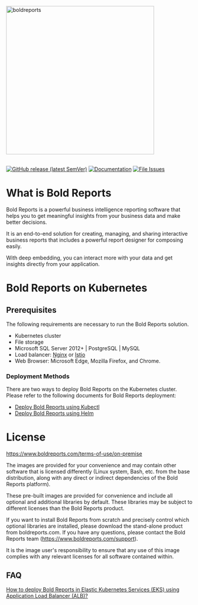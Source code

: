 <a href="https://www.boldreports.com"><img alt="boldreports" width="400" src="https://www.boldreports.com/wp-content/uploads/2019/08/bold-reports-logo.svg"></a>
<br/>
<br/>

[![GitHub release (latest SemVer)](https://img.shields.io/github/v/release/boldreports/bold-reports-kubernetes?sort=semver)](https://github.com/boldreports/bold-reports-kubernetes/releases)
[![Documentation](https://img.shields.io/badge/docs-help.boldreports.com-blue.svg)](https://help.boldreports.com/enterprise-reporting/)
[![File Issues](https://img.shields.io/badge/file_issues-boldreports_support-blue.svg)](https://www.boldreports.com/support)

# What is Bold Reports

Bold Reports is a powerful business intelligence reporting software that helps you to get meaningful insights from your business data and make better decisions.

It is an end-to-end solution for creating, managing, and sharing interactive business reports that includes a powerful report designer for composing easily.

With deep embedding, you can interact more with your data and get insights directly from your application.

# Bold Reports on Kubernetes

## Prerequisites

The following requirements are necessary to run the Bold Reports solution.

* Kubernetes cluster
* File storage
* Microsoft SQL Server 2012+ | PostgreSQL | MySQL
* Load balancer: [Nginx](https://docs.nginx.com/nginx-ingress-controller/installation/installation-with-manifests/) or [Istio](https://istio.io/latest/docs/setup/getting-started/)
* Web Browser: Microsoft Edge, Mozilla Firefox, and Chrome.

### Deployment Methods

There are two ways to deploy Bold Reports on the Kubernetes cluster. Please refer to the following documents for Bold Reports deployment:

* [Deploy Bold Reports using Kubectl](docs/index.md)
* [Deploy Bold Reports using Helm](helm/README.md)

# License

https://www.boldreports.com/terms-of-use/on-premise<br />

The images are provided for your convenience and may contain other software that is licensed differently (Linux system, Bash, etc. from the base distribution, along with any direct or indirect dependencies of the Bold Reports platform).

These pre-built images are provided for convenience and include all optional and additional libraries by default. These libraries may be subject to different licenses than the Bold Reports product.

If you want to install Bold Reports from scratch and precisely control which optional libraries are installed, please download the stand-alone product from boldreports.com. If you have any questions, please contact the Bold Reports team (https://www.boldreports.com/support).

It is the image user's responsibility to ensure that any use of this image complies with any relevant licenses for all software contained within.

## FAQ

[How to deploy Bold Reports in Elastic Kubernetes Services (EKS) using Application Load Balancer (ALB)?](https://github.com/boldreports/bold-reports-kubernetes/blob/master/helm/docs/FAQ/how-to-deploy-bold-reports-in-eks-using-application-load-balancer.md)